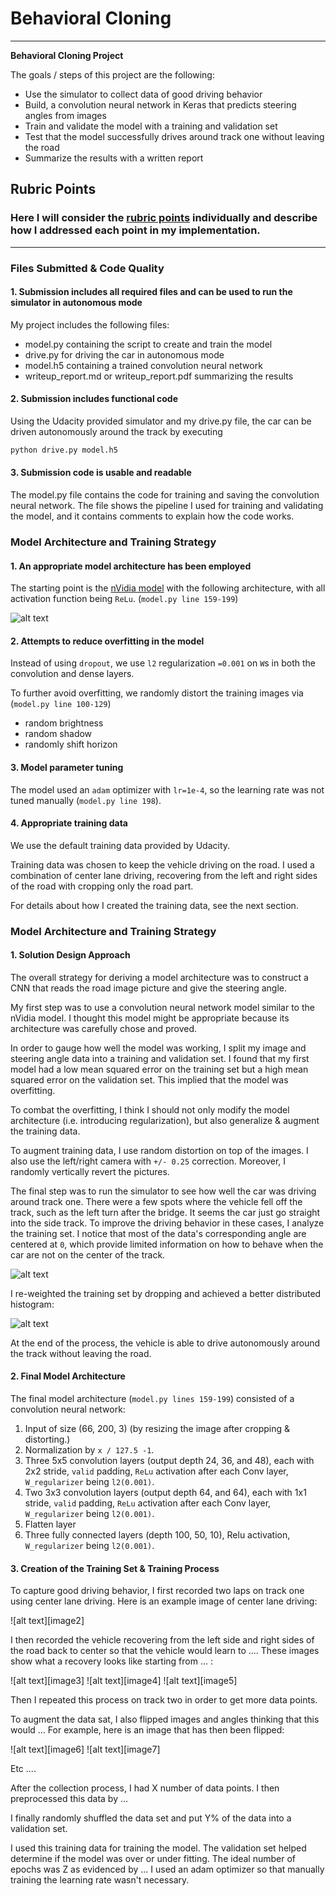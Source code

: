 # **Behavioral Cloning** 
---

**Behavioral Cloning Project**

The goals / steps of this project are the following:

* Use the simulator to collect data of good driving behavior
* Build, a convolution neural network in Keras that predicts steering angles from images
* Train and validate the model with a training and validation set
* Test that the model successfully drives around track one without leaving the road
* Summarize the results with a written report


## Rubric Points
### Here I will consider the [rubric points](https://review.udacity.com/#!/rubrics/432/view) individually and describe how I addressed each point in my implementation.  

---
### Files Submitted & Code Quality

#### 1. Submission includes all required files and can be used to run the simulator in autonomous mode

My project includes the following files:

* model.py containing the script to create and train the model
* drive.py for driving the car in autonomous mode
* model.h5 containing a trained convolution neural network 
* writeup_report.md or writeup_report.pdf summarizing the results

#### 2. Submission includes functional code
Using the Udacity provided simulator and my drive.py file, the car can be driven autonomously around the track by executing 
```sh
python drive.py model.h5
```

#### 3. Submission code is usable and readable

The model.py file contains the code for training and saving the convolution neural network. The file shows the pipeline I used for training and validating the model, and it contains comments to explain how the code works.

### Model Architecture and Training Strategy

#### 1. An appropriate model architecture has been employed

The starting point is the [nVidia model](https://images.nvidia.com/content/tegra/automotive/images/2016/solutions/pdf/end-to-end-dl-using-px.pdf) with the following architecture, with all activation function being `ReLu`. (`model.py line 159-199`)

![alt text](https://github.com/FranktheTank123/Udacity-SDC/blob/master/CarND-Behavioral-Cloning-P3/nVidia_model.png)


#### 2. Attempts to reduce overfitting in the model

Instead of using `dropout`, we use `l2` regularization `=0.001` on `W`s in both the convolution and dense layers.

To further avoid overfitting, we randomly distort the training images via (`model.py line 100-129`)

* random brightness
* random shadow
* randomly shift horizon

#### 3. Model parameter tuning

The model used an `adam` optimizer with `lr=1e-4`, so the learning rate was not tuned manually (`model.py line 198`).


#### 4. Appropriate training data

We use the default training data provided by Udacity.

Training data was chosen to keep the vehicle driving on the road. I used a combination of center lane driving, recovering from the left and right sides of the road with cropping only the road part.

For details about how I created the training data, see the next section. 

### Model Architecture and Training Strategy

#### 1. Solution Design Approach

The overall strategy for deriving a model architecture was to construct a CNN that reads the road image picture and give the steering angle.

My first step was to use a convolution neural network model similar to the nVidia model. I thought this model might be appropriate because its architecture was carefully chose and proved.

In order to gauge how well the model was working, I split my image and steering angle data into a training and validation set. I found that my first model had a low mean squared error on the training set but a high mean squared error on the validation set. This implied that the model was overfitting. 

To combat the overfitting, I think I should not only modify the model architecture (i.e. introducing regularization), but also generalize & augment the training data. 

To augment training data, I use random distortion on top of the images. I also use the left/right camera with `+/- 0.25` correction. Moreover, I randomly vertically revert the pictures.

The final step was to run the simulator to see how well the car was driving around track one. There were a few spots where the vehicle fell off the track, such as the left turn after the bridge. It seems the car just go straight into the side track. To improve the driving behavior in these cases, I analyze the training set. I notice that most of the data's corresponding angle are centered at `0`, which provide limited information on how to behave when the car are not on the center of the track.

![alt text](https://github.com/FranktheTank123/Udacity-SDC/blob/master/CarND-Behavioral-Cloning-P3/data_old.png)

I re-weighted the training set by dropping and achieved a better distributed histogram:

![alt text](https://github.com/FranktheTank123/Udacity-SDC/blob/master/CarND-Behavioral-Cloning-P3/data_new.png)

At the end of the process, the vehicle is able to drive autonomously around the track without leaving the road.

#### 2. Final Model Architecture

The final model architecture (`model.py lines 159-199`) consisted of a convolution neural network:

1. Input of size (66, 200, 3) (by resizing the image after cropping & distorting.)
2. Normalization by `x / 127.5 -1`.
3. Three 5x5 convolution layers (output depth 24, 36, and 48), each with 2x2 stride, `valid` padding, `ReLu` activation after each Conv layer, `W_regularizer` being `l2(0.001)`.
4. Two 3x3 convolution layers (output depth 64, and 64), each with 1x1 stride, `valid` padding, `ReLu` activation after each Conv layer, `W_regularizer` being `l2(0.001)`.
5. Flatten layer
6. Three fully connected layers (depth 100, 50, 10), Relu activation, `W_regularizer` being `l2(0.001)`.



#### 3. Creation of the Training Set & Training Process

To capture good driving behavior, I first recorded two laps on track one using center lane driving. Here is an example image of center lane driving:

![alt text][image2]

I then recorded the vehicle recovering from the left side and right sides of the road back to center so that the vehicle would learn to .... These images show what a recovery looks like starting from ... :

![alt text][image3]
![alt text][image4]
![alt text][image5]

Then I repeated this process on track two in order to get more data points.

To augment the data sat, I also flipped images and angles thinking that this would ... For example, here is an image that has then been flipped:

![alt text][image6]
![alt text][image7]

Etc ....

After the collection process, I had X number of data points. I then preprocessed this data by ...


I finally randomly shuffled the data set and put Y% of the data into a validation set. 

I used this training data for training the model. The validation set helped determine if the model was over or under fitting. The ideal number of epochs was Z as evidenced by ... I used an adam optimizer so that manually training the learning rate wasn't necessary.


